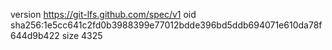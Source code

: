 version https://git-lfs.github.com/spec/v1
oid sha256:1e5cc641c2fd0b3988399e77012bdde396bd5ddb694071e610da78f644d9b422
size 4325
